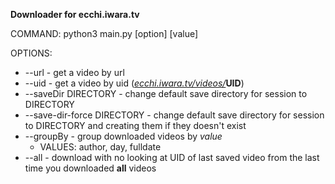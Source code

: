 **Downloader for ecchi.iwara.tv**

COMMAND: python3 main.py [option] [value]

OPTIONS:
* --url                      - get a video by url
* --uid                      - get a video by uid ([_ecchi.iwara.tv/videos/_](https://ecchi.iwara.tv/videos/)**UID**)
* --saveDir DIRECTORY        - change default save directory for session to DIRECTORY
* --save-dir-force DIRECTORY - change default save directory for session to DIRECTORY and creating them if they doesn't exist
* --groupBy                  - group downloaded videos by *value*
    * VALUES: author, day, fulldate
* --all                      - download with no looking at UID of last saved video from the last time you downloaded **all** videos